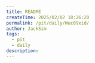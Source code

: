 ```yaml
---
title: README
createTime: 2025/02/02 18:26:20
permalink: /pit/daily/Wuc09xid/
author: JackSim
tags:
  - pit
  - daily
description: 
---
```


## 

